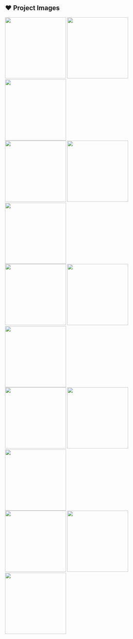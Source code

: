 ## :heart: Project Images
<div class="row">
<img src="https://github.com/karimbouafif/NGIGPSCLIENT/assets/48072325/93bf7af1-09e1-4694-87ea-bd3f0e51fb21.jpg" width=200 heigth=600/>
<img src="https://github.com/karimbouafif/NGIGPSCLIENT/assets/48072325/85a53e2c-c5f5-4540-ae95-d4486d5b2c7d.jpg" width=200 heigth=600/>
<img src="https://github.com/karimbouafif/NGIGPSCLIENT/assets/48072325/d7577b4d-7e00-4c68-b666-6edacab743e6.jpg" width=200 heigth=600 />
</div>
<div class="row">
<img src="https://github.com/karimbouafif/NGIGPSCLIENT/assets/48072325/93309bf2-573a-4c5a-8450-d6b4923497ac.jpg" width=200 heigth=600/>
<img src="https://github.com/karimbouafif/NGIGPSCLIENT/assets/48072325/1395d72a-051b-455d-834c-3bcd91f146da.jpg" width=200 heigth=600/>
<img src="https://github.com/karimbouafif/NGIGPSCLIENT/assets/48072325/0366499f-de52-4a52-a65d-974533d9a062.jpg" width=200 heigth=600 />
</div>
<div class="row">
<img src="https://github.com/karimbouafif/NGIGPSCLIENT/assets/48072325/d45021ea-833e-4511-914a-c327ad155557.jpg" width=200 heigth=600/>
<img src="https://github.com/karimbouafif/NGIGPSCLIENT/assets/48072325/1cb8d1eb-6a80-4571-b54e-91e4ab3222f9.jpg" width=200 heigth=600/>
<img src="https://github.com/karimbouafif/NGIGPSCLIENT/assets/48072325/15b3ebc2-ecee-485a-ac1c-ea4a8491feed.jpg" width=200 heigth=600 />
</div>
<div class="row">
<img src="https://github.com/karimbouafif/NGIGPSCLIENT/assets/48072325/b93a1188-9cb3-46b6-9731-a528275bd70e.jpg" width=200 heigth=600/>
<img src="https://github.com/karimbouafif/NGIGPSCLIENT/assets/48072325/d6748def-58a2-4094-bd40-b7e305cd05e5.jpg" width=200 heigth=600/>
<img src="https://github.com/karimbouafif/NGIGPSCLIENT/assets/48072325/13f8eea5-bbf1-4806-aee7-76c327cba22c.jpg" width=200 heigth=600 />
</div>
<div class="row">
<img src="https://github.com/karimbouafif/NGIGPSCLIENT/assets/48072325/2f908a02-bc9d-42e5-8c3f-fc00dc334d03.jpg" width=200 heigth=600/>
<img src="https://github.com/karimbouafif/NGIGPSCLIENT/assets/48072325/b5d70519-2377-4a2f-8d2c-c86a5e5cdaae.jpg" width=200 heigth=600/>
<img src="https://github.com/karimbouafif/NGIGPSCLIENT/assets/48072325/31336cd6-512c-40d7-8559-e73895dae957.jpg" width=200 heigth=600 />
</div>

